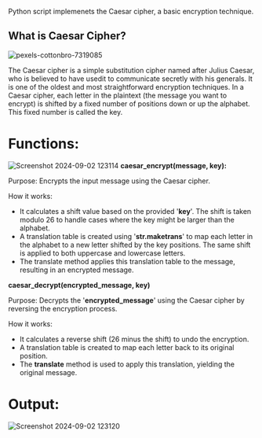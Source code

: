 Python script implemenets the Caesar cipher, a basic encryption technique.

## What is Caesar Cipher? 
![pexels-cottonbro-7319085](https://github.com/user-attachments/assets/33511948-0d30-4f85-a8b9-e85208b4a4f7)

The Caesar cipher is a simple substitution cipher named after Julius Caesar, who is believed to have usedit to communicate secretly with his generals. It is one of the oldest and most straightforward encryption techniques.
In a Caesar cipher, each letter in the plaintext (the message you want to encrypt) is shifted by a fixed number of positions down or up the alphabet. This fixed number is called the key.

# Functions:
![Screenshot 2024-09-02 123114](https://github.com/user-attachments/assets/68cec800-8c04-45d5-8540-4ec3b1367713)
**caesar_encrypt(message, key):**

Purpose: Encrypts the input message using the Caesar cipher.

How it works:
- It calculates a shift value based on the provided '**key**'. The shift is taken modulo 26 to handle cases where the key might be larger than the alphabet.
- A translation table is created using '**str.maketrans**' to map each letter in the alphabet to a new letter shifted by the key positions. The same shift is applied to both uppercase and lowercase letters.
- The translate method applies this translation table to the message, resulting in an encrypted message.

**caesar_decrypt(encrypted_message, key)**

Purpose: Decrypts the '**encrypted_message**' using the Caesar cipher by reversing the encryption process.

How it works:

- It calculates a reverse shift (26 minus the shift) to undo the encryption.
- A translation table is created to map each letter back to its original position.
- The **translate** method is used to apply this translation, yielding the original message.

# Output:
![Screenshot 2024-09-02 123120](https://github.com/user-attachments/assets/992fa725-9a6f-49c6-bc40-74b1e07f660b)
